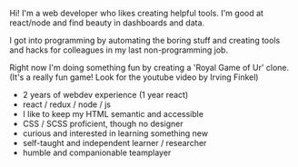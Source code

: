 Hi! I'm a web developer who likes creating helpful tools.
I'm good at react/node and find beauty in dashboards and data.

I got into programming by automating the boring stuff and creating tools and hacks for colleagues in my last non-programming job.

Right now I'm doing something fun by creating a 'Royal Game of Ur' clone. (It's a really fun game! Look for the youtube video by Irving Finkel)

- 2 years of webdev experience (1 year react)
- react / redux / node / js
- I like to keep my HTML semantic and accessible
- CSS / SCSS proficient, though no designer
- curious and interested in learning something new
- self-taught and independent learner / researcher
- humble and companionable teamplayer 

<!--### Hi there 👋-->

<!--
**LambertSchulze/LambertSchulze** is a ✨ _special_ ✨ repository because its `README.md` (this file) appears on your GitHub profile.

Here are some ideas to get you started:

- 🔭 I’m currently working on ...
- 🌱 I’m currently learning ...
- 👯 I’m looking to collaborate on ...
- 🤔 I’m looking for help with ...
- 💬 Ask me about ...
- 📫 How to reach me: ...
- 😄 Pronouns: ...
- ⚡ Fun fact: ...
-->

